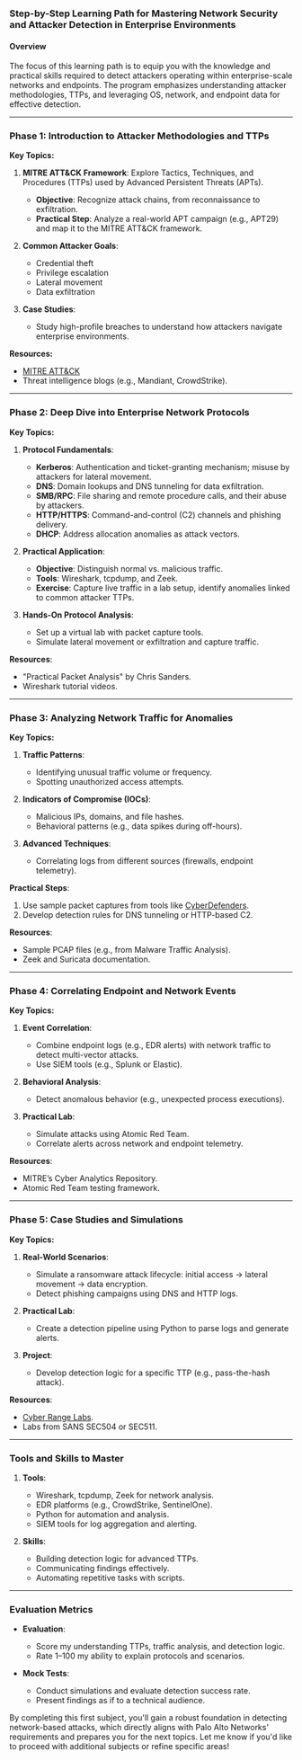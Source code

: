 ### Step-by-Step Learning Path for Mastering Network Security and Attacker Detection in Enterprise Environments

#### **Overview**
The focus of this learning path is to equip you with the knowledge and practical skills required to detect attackers operating within enterprise-scale networks and endpoints. The program emphasizes understanding attacker methodologies, TTPs, and leveraging OS, network, and endpoint data for effective detection.

---

### **Phase 1: Introduction to Attacker Methodologies and TTPs**

**Key Topics:**
1. **MITRE ATT&CK Framework**: Explore Tactics, Techniques, and Procedures (TTPs) used by Advanced Persistent Threats (APTs).
   - **Objective**: Recognize attack chains, from reconnaissance to exfiltration.
   - **Practical Step**: Analyze a real-world APT campaign (e.g., APT29) and map it to the MITRE ATT&CK framework.

2. **Common Attacker Goals**:
   - Credential theft
   - Privilege escalation
   - Lateral movement
   - Data exfiltration

3. **Case Studies**:
   - Study high-profile breaches to understand how attackers navigate enterprise environments.

**Resources:**
- [MITRE ATT&CK](https://attack.mitre.org)
- Threat intelligence blogs (e.g., Mandiant, CrowdStrike).

---

### **Phase 2: Deep Dive into Enterprise Network Protocols**

**Key Topics:**
1. **Protocol Fundamentals**:
   - **Kerberos**: Authentication and ticket-granting mechanism; misuse by attackers for lateral movement.
   - **DNS**: Domain lookups and DNS tunneling for data exfiltration.
   - **SMB/RPC**: File sharing and remote procedure calls, and their abuse by attackers.
   - **HTTP/HTTPS**: Command-and-control (C2) channels and phishing delivery.
   - **DHCP**: Address allocation anomalies as attack vectors.

2. **Practical Application**:
   - **Objective**: Distinguish normal vs. malicious traffic.
   - **Tools**: Wireshark, tcpdump, and Zeek.
   - **Exercise**: Capture live traffic in a lab setup, identify anomalies linked to common attacker TTPs.

3. **Hands-On Protocol Analysis**:
   - Set up a virtual lab with packet capture tools.
   - Simulate lateral movement or exfiltration and capture traffic.

**Resources**:
- "Practical Packet Analysis" by Chris Sanders.
- Wireshark tutorial videos.

---

### **Phase 3: Analyzing Network Traffic for Anomalies**

**Key Topics:**
1. **Traffic Patterns**:
   - Identifying unusual traffic volume or frequency.
   - Spotting unauthorized access attempts.

2. **Indicators of Compromise (IOCs)**:
   - Malicious IPs, domains, and file hashes.
   - Behavioral patterns (e.g., data spikes during off-hours).

3. **Advanced Techniques**:
   - Correlating logs from different sources (firewalls, endpoint telemetry).

**Practical Steps**:
1. Use sample packet captures from tools like [CyberDefenders](https://www.cyberdefenders.org/).
2. Develop detection rules for DNS tunneling or HTTP-based C2.

**Resources**:
- Sample PCAP files (e.g., from Malware Traffic Analysis).
- Zeek and Suricata documentation.

---

### **Phase 4: Correlating Endpoint and Network Events**

**Key Topics:**
1. **Event Correlation**:
   - Combine endpoint logs (e.g., EDR alerts) with network traffic to detect multi-vector attacks.
   - Use SIEM tools (e.g., Splunk or Elastic).

2. **Behavioral Analysis**:
   - Detect anomalous behavior (e.g., unexpected process executions).

3. **Practical Lab**:
   - Simulate attacks using Atomic Red Team.
   - Correlate alerts across network and endpoint telemetry.

**Resources**:
- MITRE’s Cyber Analytics Repository.
- Atomic Red Team testing framework.

---

### **Phase 5: Case Studies and Simulations**

**Key Topics:**
1. **Real-World Scenarios**:
   - Simulate a ransomware attack lifecycle: initial access → lateral movement → data encryption.
   - Detect phishing campaigns using DNS and HTTP logs.

2. **Practical Lab**:
   - Create a detection pipeline using Python to parse logs and generate alerts.

3. **Project**:
   - Develop detection logic for a specific TTP (e.g., pass-the-hash attack).

**Resources**:
- [Cyber Range Labs](https://cyberrange.com).
- Labs from SANS SEC504 or SEC511.

---

### **Tools and Skills to Master**

1. **Tools**:
   - Wireshark, tcpdump, Zeek for network analysis.
   - EDR platforms (e.g., CrowdStrike, SentinelOne).
   - Python for automation and analysis.
   - SIEM tools for log aggregation and alerting.

2. **Skills**:
   - Building detection logic for advanced TTPs.
   - Communicating findings effectively.
   - Automating repetitive tasks with scripts.

---

### **Evaluation Metrics**

- **Evaluation**:
  - Score my understanding TTPs, traffic analysis, and detection logic.
  - Rate 1–100 my ability to explain protocols and scenarios.

- **Mock Tests**:
  - Conduct simulations and evaluate detection success rate.
  - Present findings as if to a technical audience.

By completing this first subject, you'll gain a robust foundation in detecting network-based attacks, which directly aligns with Palo Alto Networks' requirements and prepares you for the next topics. Let me know if you'd like to proceed with additional subjects or refine specific areas!
